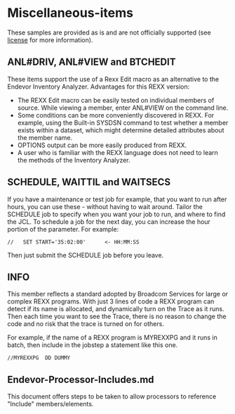 # Miscellaneous-items

These samples are provided as is and are not officially supported (see [license](https://github.com/BroadcomMFD/broadcom-product-scripts/blob/main/LICENSE
) for more information). 

## ANL#DRIV, ANL#VIEW and BTCHEDIT

These items support the use of a Rexx Edit macro  as an alternative to the Endevor Inventory Analyzer. Advantages for this REXX version:

- The REXX Edit macro can be easily tested on individual members of source. While viewing a member, enter ANL#VIEW on the command line.
- Some conditions can be more conveniently discovered in REXX. For example, using the Built-in SYSDSN command to test whether a member exists within a dataset, which might determine detailed attributes about the member name.
- OPTIONS output can be more easily produced from REXX.
- A user who is familiar with the REXX language does not need to learn the methods of the Inventory Analyzer.

## SCHEDULE, WAITTIL and WAITSECS

If you have a maintenance or test job for example, that you want to run after hours, you can use these - without having to wait around. Tailor the SCHEDULE job to specify when you want your job to run, and where to find the JCL. To schedule a job for the next day, you can increase the hour portion of the parameter. For example:
~~~
//   SET START='35:02:00'      <- HH:MM:SS
~~~
Then just submit the SCHEDULE job before you leave.

## INFO

This member reflects a standard adopted by Broadcom Services for large or complex REXX programs. With just 3 lines of code a REXX program can detect if its name is allocated, and dynamically turn on the Trace as it runs. Then each time you want to see the Trace, there is no reason to change the code and no risk that the trace is turned on for others. 

For example, if the name of a REXX program is MYREXXPG and it runs in batch, then include in the jobstep a statement like this one.

~~~
//MYREXXPG  DD DUMMY
~~~

## Endevor-Processor-Includes.md

This document offers steps to be taken to allow processors to reference "Include" members/elements.